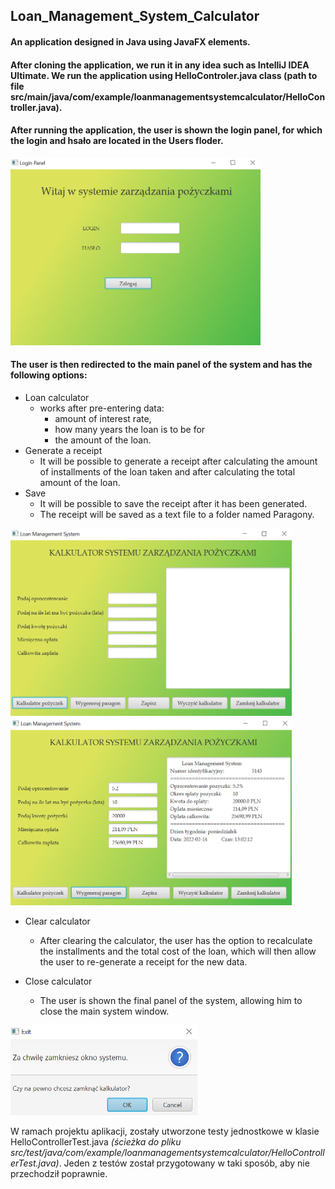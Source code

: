 ## Loan_Management_System_Calculator

#### An application designed in Java using JavaFX elements.
#### After cloning the application, we run it in any idea such as IntelliJ IDEA Ultimate. We run the application using HelloControler.java class (path to file src/main/java/com/example/loanmanagementsystemcalculator/HelloController.java).
#### After running the application, the user is shown the login panel, for which the login and hsało are located in the Users floder.

<img src="Images/screen1.png" alt="screen1" width="400" height="300">

#### The user is then redirected to the main panel of the system and has the following options:
* Loan calculator
  - works after pre-entering data:
    - amount of interest rate,
    - how many years the loan is to be for
    - the amount of the loan.
* Generate a receipt
  - It will be possible to generate a receipt after calculating the amount of installments of the loan taken and after calculating the total amount of the loan.
* Save
  - It will be possible to save the receipt after it has been generated.
  - The receipt will be saved as a text file to a folder named Paragony.

<img src="Images/screen2.png" alt="screen2" width="450" height="300"> <img src="Images/screen3.png" alt="screen3" width="450" height="300">                                                                                                                              
* Clear calculator

  - After clearing the calculator, the user has the option to recalculate the installments and the total cost of the loan, which will then allow
    the user to re-generate a receipt for the new data.

* Close calculator

  - The user is shown the final panel of the system, allowing him to close the main system window.
  
<img src="Images/screen4.png" alt="screen4" width="300" heigh="180">

W ramach projektu aplikacji, zostały utworzone testy jednostkowe w klasie HelloControllerTest.java *(ścieżka do pliku src/test/java/com/example/loanmanagementsystemcalculator/HelloControllerTest.java)*. Jeden z testów został przygotowany w taki sposób, aby nie przechodził poprawnie.

  
